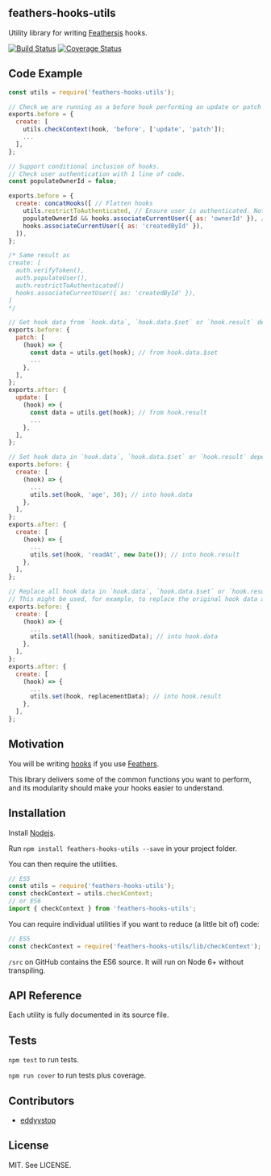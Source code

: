 ## feathers-hooks-utils
Utility library for writing [Feathersjs](http://feathersjs.com/) hooks.

[![Build Status](https://travis-ci.org/eddyystop/feathers-hooks-utils.svg?branch=master)](https://travis-ci.org/eddyystop/feathers-hooks-utils)
[![Coverage Status](https://coveralls.io/repos/github/eddyystop/feathers-hooks-utils/badge.svg?branch=master)](https://coveralls.io/github/eddyystop/feathers-hooks-utils?branch=master)

## Code Example

```javascript
const utils = require('feathers-hooks-utils');

// Check we are running as a before hook performing an update or patch method.
exports.before = {
  create: [
    utils.checkContext(hook, 'before', ['update', 'patch']);
    ...
  ],
};
```

```javascript
// Support conditional inclusion of hooks.
// Check user authentication with 1 line of code.
const populateOwnerId = false;

exports.before = {
  create: concatHooks([ // Flatten hooks
    utils.restrictToAuthenticated, // Ensure user is authenticated. Note its not a fcn call.
    populateOwnerId && hooks.associateCurrentUser({ as: 'ownerId' }), // Conditional inclusion
    hooks.associateCurrentUser({ as: 'createdById' }),
  ]),
};

/* Same result as
create: [
  auth.verifyToken(),
  auth.populateUser(),
  auth.restrictToAuthenticated()
  hooks.associateCurrentUser({ as: 'createdById' }),
]
*/
```

```javascript
// Get hook data from `hook.data`, `hook.data.$set` or `hook.result` depending on the context.
exports.before: {
  patch: [
    (hook) => {
      const data = utils.get(hook); // from hook.data.$set
      ...
    },
  ],
};
exports.after: {
  update: [
    (hook) => {
      const data = utils.get(hook); // from hook.result
      ...
    },
  ],
};
```

```javascript
// Set hook data in `hook.data`, `hook.data.$set` or `hook.result` depending on the context.
exports.before: {
  create: [
    (hook) => {
      ...
      utils.set(hook, 'age', 30); // into hook.data
    },
  ],
};
exports.after: {
  create: [
    (hook) => {
      ...
      utils.set(hook, 'readAt', new Date()); // into hook.result
    },
  ],
};
```

```javascript
// Replace all hook data in `hook.data`, `hook.data.$set` or `hook.result` depending on the context.
// This might be used, for example, to replace the original hook data after it has been sanitized. 
exports.before: {
  create: [
    (hook) => {
      ...
      utils.setAll(hook, sanitizedData); // into hook.data
    },
  ],
};
exports.after: {
  create: [
    (hook) => {
      ...
      utils.set(hook, replacementData); // into hook.result
    },
  ],
};
```


## Motivation

You will be writing [hooks](http://docs.feathersjs.com/hooks/readme.html)
if you use [Feathers](http://feathersjs.com/).

This library delivers some of the common functions you want to perform,
and its modularity should make your hooks easier to understand.

## Installation

Install [Nodejs](https://nodejs.org/en/).

Run `npm install feathers-hooks-utils --save` in your project folder.

You can then require the utilities.

```javascript
// ES5
const utils = require('feathers-hooks-utils');
const checkContext = utils.checkContext;
// or ES6
import { checkContext } from 'feathers-hooks-utils';
```

You can require individual utilities if you want to reduce (a little bit of) code:

```javascript
// ES5
const checkContext = require('feathers-hooks-utils/lib/checkContext');
```

`/src` on GitHub contains the ES6 source. It will run on Node 6+ without transpiling.

## API Reference

Each utility is fully documented in its source file.

## Tests

`npm test` to run tests.

`npm run cover` to run tests plus coverage.

## Contributors

- [eddyystop](https://github.com/eddyystop)

## License

MIT. See LICENSE.